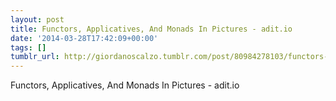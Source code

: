 ```yaml
---
layout: post
title: Functors, Applicatives, And Monads In Pictures - adit.io
date: '2014-03-28T17:42:09+00:00'
tags: []
tumblr_url: http://giordanoscalzo.tumblr.com/post/80984278103/functors-applicatives-and-monads-in-pictures
---
```

Functors, Applicatives, And Monads In Pictures - adit.io
